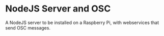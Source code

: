 # NodeJS Server and OSC

A NodeJS server to be installed on a Raspberry Pi, with webservices that send OSC messages.